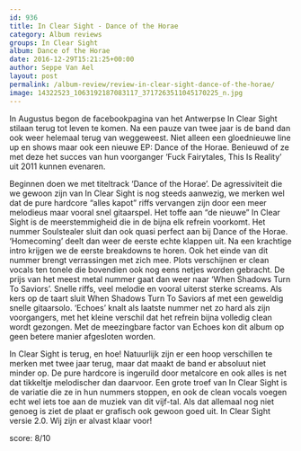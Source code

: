 ```yaml
---
id: 936
title: In Clear Sight - Dance of the Horae
category: Album reviews
groups: In Clear Sight
album: Dance of the Horae
date: 2016-12-29T15:21:25+00:00
author: Seppe Van Ael
layout: post
permalink: /album-review/review-in-clear-sight-dance-of-the-horae/
image: 14322523_1063192187083117_3717263511045170225_n.jpg
---
```

In Augustus begon de facebookpagina van het Antwerpse In Clear Sight stilaan terug tot leven te komen. Na een pauze van twee jaar is de band dan ook weer helemaal terug van weggeweest. Niet alleen een gloednieuwe line up en shows maar ook een nieuwe EP: Dance of the Horae. Benieuwd of ze met deze het succes van hun voorganger ‘Fuck Fairytales, This Is Reality’ uit 2011 kunnen evenaren.

Beginnen doen we met titeltrack ‘Dance of the Horae’. De agressiviteit die we gewoon zijn van In Clear Sight is nog steeds aanwezig, we merken wel dat de pure hardcore “alles kapot” riffs vervangen zijn door een meer melodieus maar vooral snel gitaarspel. Het toffe aan “de nieuwe” In Clear Sight is de meerstemmigheid die in de bijna elk refrein voorkomt. Het nummer Soulstealer sluit dan ook quasi perfect aan bij Dance of the Horae. ‘Homecoming’ deelt dan weer de eerste echte klappen uit. Na een krachtige intro krijgen we de eerste breakdowns te horen. Ook het einde van dit nummer brengt verrassingen met zich mee. Plots verschijnen er clean vocals ten tonele die bovendien ook nog eens netjes worden gebracht. De prijs van het meest metal nummer gaat dan weer naar ‘When Shadows Turn To Saviors’. Snelle riffs, veel melodie en vooral uiterst sterke screams. Als kers op de taart sluit When Shadows Turn To Saviors af met een geweldig snelle gitaarsolo. ‘Echoes’ knalt als laatste nummer net zo hard als zijn voorgangers, met het kleine verschil dat het refrein bijna volledig clean wordt gezongen. Met de meezingbare factor van Echoes kon dit album op geen betere manier afgesloten worden.

In Clear Sight is terug, en hoe! Natuurlijk zijn er een hoop verschillen te merken met twee jaar terug, maar dat maakt de band er absoluut niet minder op. De pure hardcore is ingeruild door metalcore en ook alles is net dat tikkeltje melodischer dan daarvoor. Een grote troef van In Clear Sight is de variatie die ze in hun nummers stoppen, en ook de clean vocals voegen echt wel iets toe aan de muziek van dit vijf-tal. Als dat allemaal nog niet genoeg is ziet de plaat er grafisch ook gewoon goed uit. In Clear Sight versie 2.0. Wij zijn er alvast klaar voor!

score: 8/10


